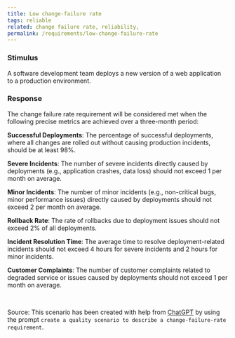 ```yaml
---
title: Low change-failure rate
tags: reliable
related: change failure rate, reliability, 
permalink: /requirements/low-change-failure-rate
---
```


<div class="quality-requirement" markdown="1">

### Stimulus
A software development team deploys a new version of a web application to a production environment.

### Response 
The change failure rate requirement will be considered met when the following precise metrics are achieved over a three-month period:

**Successful Deployments**: The percentage of successful deployments, where all changes are rolled out without causing production incidents, should be at least 98%.

**Severe Incidents**: The number of severe incidents directly caused by deployments (e.g., application crashes, data loss) should not exceed 1 per month on average.

**Minor Incidents**: The number of minor incidents (e.g., non-critical bugs, minor performance issues) directly caused by deployments should not exceed 2 per month on average.

**Rollback Rate**: The rate of rollbacks due to deployment issues should not exceed 2% of all deployments.

**Incident Resolution Time**: The average time to resolve deployment-related incidents should not exceed 4 hours for severe incidents and 2 hours for minor incidents.

**Customer Complaints**: The number of customer complaints related to degraded service or issues caused by deployments should not exceed 1 per month on average.

</div><br>


Source: This scenario has been created with help from [ChatGPT](https://chat.openai.com) by using the prompt `create a quality scenario to describe a change-failure-rate requirement`.



